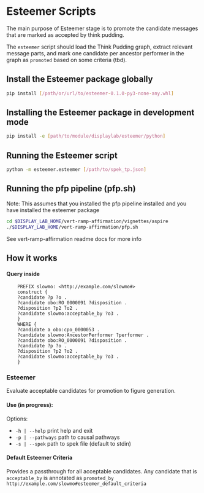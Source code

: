 # Esteemer Scripts
The main purpose of Esteemer stage is to promote the candidate messages that are marked as accepted by think pudding. 

The `esteemer` script should load the Think Pudding graph, extract relevant message parts, and mark one candidate per ancestor performer in the graph as `promoted` based on some criteria (tbd).

## Install the Esteemer package globally

```sh
pip install [/path/or/url/to/esteemer-0.1.0-py3-none-any.whl]
```

## Installing the Esteemer package in development mode

```sh
pip install -e [path/to/module/displaylab/esteemer/python]
```

## Running the Esteemer script 
```sh
python -m esteemer.esteemer [/path/to/spek_tp.json]
```

## Running the pfp pipeline (pfp.sh)
Note: This assumes that you installed the pfp pipeline installed and you have installed the esteemer package

```sh
cd $DISPLAY_LAB_HOME/vert-ramp-affirmation/vignettes/aspire
./$DISPLAY_LAB_HOME/vert-ramp-affirmation/pfp.sh
```
See vert-ramp-affirmation readme docs for more info

## How it works

#### Query inside
```PREFIX obo: <http://purl.obolibrary.org/obo/>
    PREFIX slowmo: <http://example.com/slowmo#>
    construct {
    ?candidate ?p ?o .
    ?candidate obo:RO_0000091 ?disposition .
    ?disposition ?p2 ?o2 .
    ?candidate slowmo:acceptable_by ?o3 .
    }
    WHERE {
    ?candidate a obo:cpo_0000053 .
    ?candidate slowmo:AncestorPerformer ?performer .
    ?candidate obo:RO_0000091 ?disposition .
    ?candidate ?p ?o .
    ?disposition ?p2 ?o2 .
    ?candidate slowmo:acceptable_by ?o3 .
    }
```
### Esteemer

Evaluate acceptable candidates for promotion to figure generation.

#### Use (in progress):
Options:
- `-h | --help` print help and exit
- `-p | --pathways` path to causal pathways
- `-s | --spek` path to spek file (default to stdin)



#### Default Esteemer Criteria
Provides a passthrough for all acceptable candidates.
Any candidate that is `acceptable_by` is annotated as `promoted_by http://example.com/slowmo#esteemer_default_criteria`
